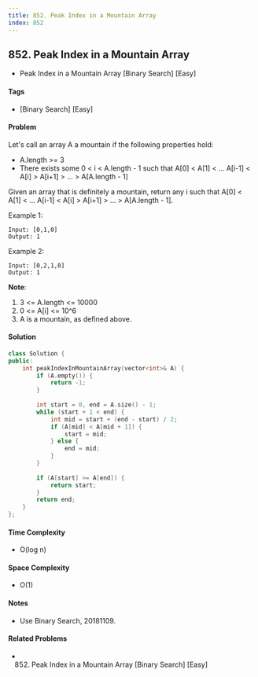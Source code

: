 ```yaml
---
title: 852. Peak Index in a Mountain Array
index: 852
---
```


## 852. Peak Index in a Mountain Array
- Peak Index in a Mountain Array [Binary Search] [Easy]

#### Tags
- [Binary Search] [Easy]

#### Problem
Let's call an array A a mountain if the following properties hold:

- A.length >= 3
- There exists some 0 < i < A.length - 1 such that A[0] < A[1] < ... A[i-1] < A[i] > A[i+1] > ... > A[A.length - 1]

Given an array that is definitely a mountain, return any i such that A[0] < A[1] < ... A[i-1] < A[i] > A[i+1] > ... > A[A.length - 1].

Example 1:

    Input: [0,1,0]
    Output: 1

Example 2:

    Input: [0,2,1,0]
    Output: 1

**Note**:

1. 3 <= A.length <= 10000
2. 0 <= A[i] <= 10^6
3. A is a mountain, as defined above.

#### Solution
``` C++
class Solution {
public:
    int peakIndexInMountainArray(vector<int>& A) {
        if (A.empty()) {
            return -1;
        }
        
        int start = 0, end = A.size() - 1;
        while (start + 1 < end) {
            int mid = start + (end - start) / 2;
            if (A[mid] < A[mid + 1]) {
                start = mid;
            } else {
                end = mid;
            }
        }
        
        if (A[start] >= A[end]) {
            return start;
        }
        return end;
    }
};
```

#### Time Complexity
- O(log n)

#### Space Complexity
- O(1)

#### Notes
- Use Binary Search, 20181109.

#### Related Problems
- 852. Peak Index in a Mountain Array [Binary Search] [Easy]
